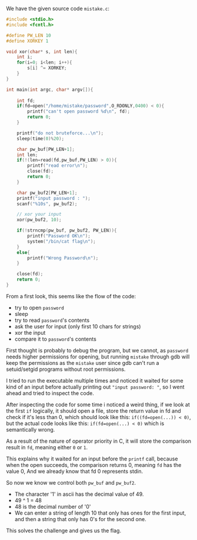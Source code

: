 We have the given source code `mistake.c`:
```c
#include <stdio.h>
#include <fcntl.h>

#define PW_LEN 10
#define XORKEY 1

void xor(char* s, int len){
	int i;
	for(i=0; i<len; i++){
		s[i] ^= XORKEY;
	}
}

int main(int argc, char* argv[]){
	
	int fd;
	if(fd=open("/home/mistake/password",O_RDONLY,0400) < 0){
		printf("can't open password %d\n", fd);
		return 0;
	}

	printf("do not bruteforce...\n");
	sleep(time(0)%20);

	char pw_buf[PW_LEN+1];
	int len;
	if(!(len=read(fd,pw_buf,PW_LEN) > 0)){
		printf("read error\n");
		close(fd);
		return 0;		
	}

	char pw_buf2[PW_LEN+1];
	printf("input password : ");
	scanf("%10s", pw_buf2);

	// xor your input
	xor(pw_buf2, 10);

	if(!strncmp(pw_buf, pw_buf2, PW_LEN)){
		printf("Password OK\n");
		system("/bin/cat flag\n");
	}
	else{
		printf("Wrong Password\n");
	}

	close(fd);
	return 0;
}
```
From a first look, this seems like the flow of the code:
- try to open `password`
- sleep
- try to read `password`'s contents
- ask the user for input (only first 10 chars for strings)
- xor the input
- compare it to `password`'s contents

First thought is probably to debug the program, but we cannot, as `password` needs higher permissions for opening, but running `mistake` through gdb will keep the permissions
as the `mistake` user since gdb can't run a setuid/setgid programs without root permissions.

I tried to run  the executable multiple times and noticed it waited for some kind of an input before actually printing out `"input password: "`, so I went ahead and tried to inspect the code. 

After inspecting the code for some time i noticed a weird thing, if we look at the first `if` logically, it should open a file, store the return value in fd and check if it's less than 0,
which should look like this: `if((fd=open(...)) < 0)`, but the actual code looks like this: `if(fd=open(...) < 0)` which is semantically wrong. 

As a result of the nature of operator priority in C, it will store the comparison result in `fd`, meaning either `0` or `1`.

This explains why it waited for an input before the `printf` call, because when the open succeeds, the comparison returns 0, meaning `fd` has the value 0, And we already know that fd 0 represents stdin.

So now we know we control both `pw_buf` and `pw_buf2`.

- The character '1' in ascii has the decimal value of 49.
- 49 ^ 1 = 48
- 48 is the decimal number of '0'
- We can enter a string of length 10 that only has ones for the first input, and then a string that only has 0's for the second one.

This solves the challenge and gives us the flag.
